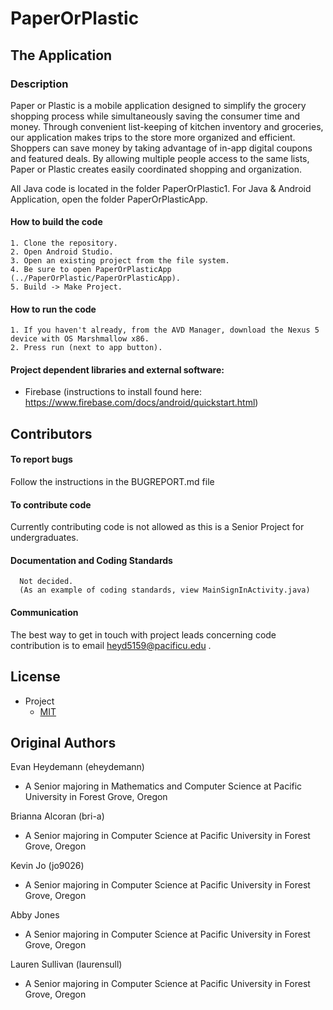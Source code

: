 # PaperOrPlastic

## The Application

### Description
Paper or Plastic is a mobile application designed to simplify the grocery shopping process while simultaneously saving the consumer time and money. Through convenient list-keeping of kitchen inventory and groceries, our application makes trips to the store more organized and efficient. Shoppers can save money by taking advantage of in-app digital coupons and featured deals. By allowing multiple people access to the same lists, Paper or Plastic creates easily coordinated shopping and organization.

All Java code is located in the folder PaperOrPlastic1.
For Java & Android Application, open the folder PaperOrPlasticApp.

#### How to build the code
	1. Clone the repository.
	2. Open Android Studio.
	3. Open an existing project from the file system.
	4. Be sure to open PaperOrPlasticApp (../PaperOrPlastic/PaperOrPlasticApp).
	5. Build -> Make Project.
#### How to run the code
	1. If you haven't already, from the AVD Manager, download the Nexus 5 device with OS Marshmallow x86.
	2. Press run (next to app button).
#### Project dependent libraries and external software:
- Firebase (instructions to install found here: https://www.firebase.com/docs/android/quickstart.html)
 
## Contributors

#### To report bugs
Follow the instructions in the BUGREPORT.md file

#### To contribute code
Currently contributing code is not allowed as this is a Senior Project for undergraduates.

#### Documentation and Coding Standards
      Not decided.
      (As an example of coding standards, view MainSignInActivity.java)

#### Communication
The best way to get in touch with project leads concerning code contribution is to email heyd5159@pacificu.edu .

## License 
- Project
   - [MIT](http://opensource.org/licenses/MIT)

## Original Authors
Evan Heydemann (eheydemann)
* A Senior majoring in Mathematics and Computer Science at Pacific University in Forest Grove, Oregon

Brianna Alcoran (bri-a)
* A Senior majoring in Computer Science at Pacific University in Forest Grove, Oregon

Kevin Jo (jo9026)
* A Senior majoring in Computer Science at Pacific University in Forest Grove, Oregon

Abby Jones 
* A Senior majoring in Computer Science at Pacific University in Forest Grove, Oregon

Lauren Sullivan (laurensull)
* A Senior majoring in Computer Science at Pacific University in Forest Grove, Oregon
